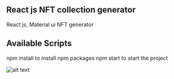 ## React js NFT collection generator

React js, Material ui NFT generator

## Available Scripts

npm install to install npm packages
npm start to start the project

![alt text](http://url/to/img.png](https://raw.githubusercontent.com/naveenAvi/NFT-generator/main/Screenshot%202023-09-05%20200752.png)https://raw.githubusercontent.com/naveenAvi/NFT-generator/main/Screenshot%202023-09-05%20200752.png)
